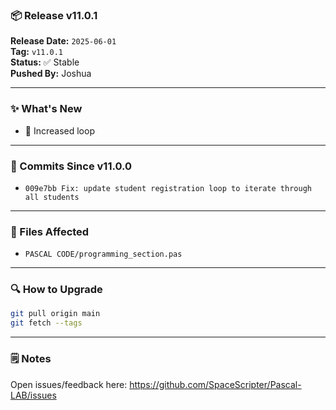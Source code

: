 ### 📦 Release v11.0.1

**Release Date:** `2025-06-01`  
**Tag:** `v11.0.1`  
**Status:** ✅ Stable  
**Pushed By:** Joshua

---

### ✨ What's New
- 🔧 Increased loop

---

### 🧾 Commits Since v11.0.0
- `009e7bb Fix: update student registration loop to iterate through all students`

---

### 📁 Files Affected
- `PASCAL CODE/programming_section.pas`

---

### 🔍 How to Upgrade
```bash
git pull origin main
git fetch --tags
```

---

### 🗒️ Notes
Open issues/feedback here: <https://github.com/SpaceScripter/Pascal-LAB/issues>
